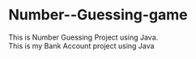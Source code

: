 # Number--Guessing-game
This is Number Guessing Project using Java.
<br> This is my Bank Account project using Java
